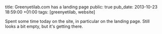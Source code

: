 title: Greenyetilab.com has a landing page
public: true
pub_date: 2013-10-23 18:59:00 +01:00
tags: [greenyetilab, website]


Spent some time today on the site, in particular on the landing page. Still looks a bit empty, but it's getting there.
